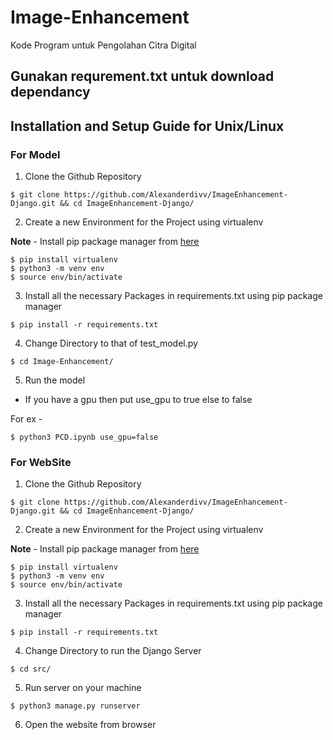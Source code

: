 # Image-Enhancement
Kode Program untuk Pengolahan Citra Digital

## Gunakan requrement.txt untuk download dependancy

## Installation and Setup Guide for Unix/Linux

### For Model

1. Clone the Github Repository

```
$ git clone https://github.com/Alexanderdivv/ImageEnhancement-Django.git && cd ImageEnhancement-Django/
```

2. Create a new Environment for the Project using virtualenv

**Note** - Install pip package manager from [here](https://pip.pypa.io/en/stable/installing/)

```
$ pip install virtualenv
$ python3 -m venv env
$ source env/bin/activate
```


3. Install all the necessary Packages in requirements.txt using pip package manager

```
$ pip install -r requirements.txt
```

4. Change Directory to that of test_model.py

```
$ cd Image-Enhancement/
```

5. Run the model
* If you have a gpu then put use_gpu to true else to false

For ex -

```
$ python3 PCD.ipynb use_gpu=false
```

### For WebSite

1. Clone the Github Repository

```
$ git clone https://github.com/Alexanderdivv/ImageEnhancement-Django.git && cd ImageEnhancement-Django/
```

2. Create a new Environment for the Project using virtualenv

**Note** - Install pip package manager from [here](https://pip.pypa.io/en/stable/installing/)

```
$ pip install virtualenv
$ python3 -m venv env
$ source env/bin/activate
```


3. Install all the necessary Packages in requirements.txt using pip package manager

```
$ pip install -r requirements.txt
```

4. Change Directory to run the Django Server

```
$ cd src/
```

5. Run server on your machine

```
$ python3 manage.py runserver
```

6. Open the website from browser
